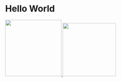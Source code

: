 # Hello World

<a href="https://github.com/Arthurferreiradm">
  <img height="180em" src="https://github-readme-stats.vercel.app/api?username=Arthurferreiradm&show_icons=true&theme=dracula&include_all_commits=true&count_private=true"/>
  <img height="170em" src="https://github-readme-stats.vercel.app/api/top-langs/?username=Arthurferreiradm&layout=compact&langs_count=7&theme=dracula"/>
</div>

 
  


